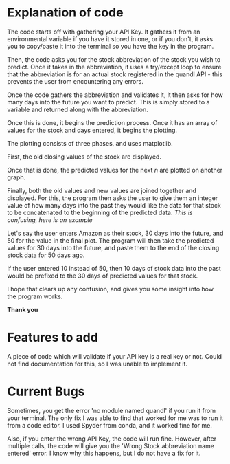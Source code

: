 # Explanation of code

The code starts off with gathering your API Key. It gathers it from an environmental variable if you have it stored in one, or if you don't, it asks you to copy/paste it into the terminal so you have the key in the program.

Then, the code asks you for the stock abbreviation of the stock you wish to predict. Once it takes in the abbreviation, it uses a try/except loop to ensure that the abbreviation is for an actual stock registered in the quandl API - this prevents the user from encountering any errors.

Once the code gathers the abbreviation and validates it, it then asks for how many days into the future you want to predict. This is simply stored to a variable and returned along with the abbreviation.

Once this is done, it begins the prediction process. Once it has an array of values for the stock and days entered, it begins the plotting.

The plotting consists of three phases, and uses matplotlib.

First, the old closing values of the stock are displayed.

Once that is done, the predicted values for the next *n* are plotted on another graph.

Finally, both the old values and new values are joined together and displayed. For this, the program then asks the user to give them an integer value of how many days into the past they would like the data for that stock to be concatenated to the beginning of the predicted data. *This is confusing, here is an example*

Let's say the user enters Amazon as their stock, 30 days into the future, and 50 for the value in the final plot. The program will then take the predicted values for 30 days into the future, and paste them to the end of the closing stock data for 50 days ago.

If the user entered 10 instead of 50, then 10 days of stock data into the past would be prefixed to the 30 days of predicted values for that stock.

I hope that clears up any confusion, and gives you some insight into how the program works.


__Thank you__


# Features to add
A piece of code which will validate if your API key is a real key or not. Could not find documentation for this, so I was unable to implement it.

# Current Bugs
Sometimes, you get the error 'no module named quandl' if you run it from your terminal. The only fix I was able to find that worked for me was to run it from a code editor. I used Spyder from conda, and it worked fine for me.

Also, if you enter the wrong API Key, the code will run fine. However, after multiple calls, the code will give you the 'Wrong Stock abbreviation name entered' error. I know why this happens, but I do not have a fix for it.